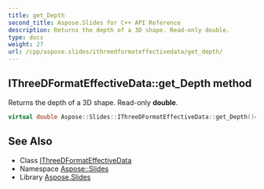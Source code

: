 ```yaml
---
title: get_Depth
second_title: Aspose.Slides for C++ API Reference
description: Returns the depth of a 3D shape. Read-only double.
type: docs
weight: 27
url: /cpp/aspose.slides/ithreedformateffectivedata/get_depth/
---
```

## IThreeDFormatEffectiveData::get_Depth method


Returns the depth of a 3D shape. Read-only **double**.

```cpp
virtual double Aspose::Slides::IThreeDFormatEffectiveData::get_Depth()=0
```

## See Also

* Class [IThreeDFormatEffectiveData](../)
* Namespace [Aspose::Slides](../../)
* Library [Aspose.Slides](../../../)
